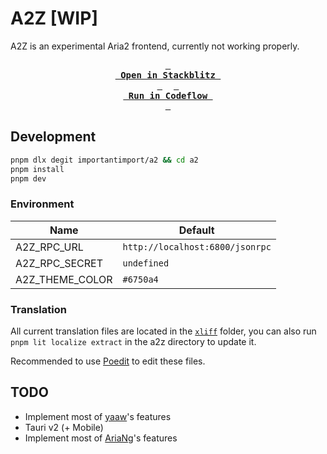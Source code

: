 # A2Z [WIP]

A2Z is an experimental Aria2 frontend, currently not working properly.

<div align="center">

**[<kbd> <br> Open in Stackblitz <br> </kbd>](https://stackblitz.com/github/importantimport/a2)** 
**[<kbd> <br> Run in Codeflow <br> </kbd>](https://pr.new/github.com/importantimport/a2)**

</div>

## Development

```bash
pnpm dlx degit importantimport/a2 && cd a2
pnpm install
pnpm dev
```

### Environment

| Name            | Default                         |
| --------------- | ------------------------------- |
| A2Z_RPC_URL     | `http://localhost:6800/jsonrpc` |
| A2Z_RPC_SECRET  | `undefined`                     |
| A2Z_THEME_COLOR | `#6750a4`                       |

### Translation

All current translation files are located in the [`xliff`](xliff) folder, you can also run `pnpm lit localize extract` in the a2z directory to update it.

Recommended to use [Poedit](https://poedit.net/) to edit these files.

## TODO

- Implement most of [yaaw](https://github.com/binux/yaaw)'s features
- Tauri v2 (+ Mobile)
- Implement most of [AriaNg](https://github.com/mayswind/AriaNg)'s features
